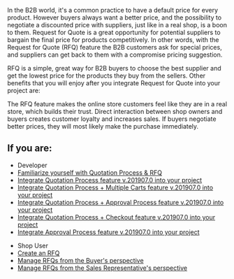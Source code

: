 In the B2B world, it's a common practice to have a default price for every product. However buyers always want a better price, and the possibility to negotiate a discounted price with suppliers, just like in a real shop, is a boon to them. Request for Quote is a great opportunity for potential suppliers to bargain the final price for products competitively. In other words, with the Request for Quote (RFQ) feature the B2B customers ask for special prices, and suppliers can get back to them with a compromise pricing suggestion.

RFQ is a simple, great way for B2B buyers to choose the best supplier and get the lowest price for the products they buy from the sellers. Other benefits that you will enjoy after you integrate Request for Quote into your project are:

 The RFQ feature makes the online store customers feel like they are in a real store, which builds their trust.
 Direct interaction between shop owners and buyers creates customer loyalty and increases sales.
 If buyers negotiate better prices, they will most likely make the purchase immediately.

## If you are:

<div class="mr-container">
    <div class="mr-list-container">
        <!-- col1 -->
        <div class="mr-col">
            <ul class="mr-list mr-list-green">
                <li class="mr-title">Developer</li>
                <li><a href="https://documentation.spryker.com/v3/docs/quotation-process-rfq-feature-overview-201907" class="mr-link">Familiarize yourself with Quotation Process & RFQ</a></li>
                <li><a href="https://documentation.spryker.com/v3/docs/quotation-process-feature-integration-201907" class="mr-link">Integrate Quotation Process feature v.201907.0 into your project</a></li>
                <li><a href="https://documentation.spryker.com/v3/docs/quotation-process-multiple-carts-feature-integration-201907" class="mr-link">Integrate Quotation Process + Multiple Carts feature v.201907.0 into your project</a></li>
                <li><a href="https://documentation.spryker.com/v3/docs/quotation-process-approval-process-feature-integration-201907" class="mr-link">Integrate Quotation Process + Approval Process feature v.201907.0 into your project</a></li>
                <li><a href="https://documentation.spryker.com/v3/docs/checkout-quotation-process-feature-integration-201907" class="mr-link">Integrate Quotation Process + Checkout feature v.201907.0 into your project</a></li>
                <li><a href="https://documentation.spryker.com/v3/docs/approval-process-feature-integration-201907" class="mr-link">Integrate Approval Process feature v.201907.0 into your project</a></li>
            </ul>
        </div>
<!-- col3 -->
        <div class="mr-col">
            <ul class="mr-list mr-list-red">
                <li class="mr-title">Shop User</li>
                <li><a href="https://documentation.spryker.com/v4/docs/creating-shopping-cart" class="mr-link">Create an RFQ</a></li>
                <li><a href="https://documentation.spryker.com/v4/docs/managing-rfqs-for-buyer-shop-guide" class="mr-link">Manage RFQs from the Buyer's perspective</a></li>
                <li><a href="https://documentation.spryker.com/v4/docs/managing-rfqs-sales-rep-shop-guide" class="mr-link">Manage RFQs from the Sales Representative's perspective</a></li>
            </ul>
        </div>
    </div>
</div>